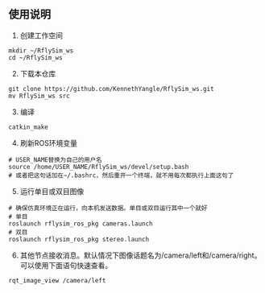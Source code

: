 ## 使用说明
1. 创建工作空间
``` 
mkdir ~/RflySim_ws
cd ~/RflySim_ws
```

2. 下载本仓库
```
git clone https://github.com/KennethYangle/RflySim_ws.git
mv RflySim_ws src
```

3. 编译
```
catkin_make
```

4. 刷新ROS环境变量
```
# USER_NAME替换为自己的用户名
source /home/USER_NAME/RflySim_ws/devel/setup.bash
# 或者把这句话加在~/.bashrc，然后重开一个终端，就不用每次都执行上面这句了
```

5. 运行单目或双目图像
```
# 确保仿真环境正在运行，向本机发送数据。单目或双目运行其中一个就好
# 单目
roslaunch rflysim_ros_pkg cameras.launch
# 双目
roslaunch rflysim_ros_pkg stereo.launch
```

6. 其他节点接收消息。默认情况下图像话题名为/camera/left和/camera/right。可以使用下面语句快速查看。
```
rqt_image_view /camera/left
```